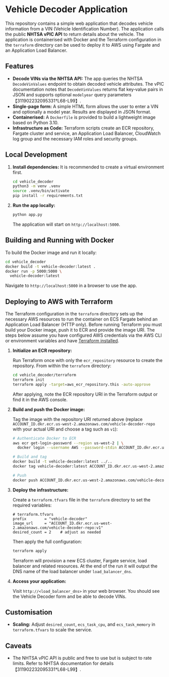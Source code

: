 # Vehicle Decoder Application

This repository contains a simple web application that decodes vehicle
information from a VIN (Vehicle Identification Number). The
application calls the public **NHTSA vPIC API** to return details about
the vehicle. The
application is containerised with Docker and the Terraform
configuration in the `terraform` directory can be used to deploy it
to AWS using Fargate and an Application Load Balancer.

## Features

* **Decode VINs via the NHTSA API:** The app queries the NHTSA
  `DecodeVinValues` endpoint to obtain decoded vehicle attributes.  The
  vPIC documentation notes that `DecodeVinValues` returns flat key‑value
  pairs in JSON and supports optional `modelyear` query parameters
  【311902232095331†L68-L99】.
* **Single‑page form:** A simple HTML form allows the user to enter a
  VIN and optionally a model year. Results are displayed in JSON
  format.
* **Containerised:** A `Dockerfile` is provided to build a lightweight
  image based on Python 3.10.
* **Infrastructure as Code:** Terraform scripts create an ECR
  repository, Fargate cluster and service, an Application Load
  Balancer, CloudWatch log group and the necessary IAM roles and
  security groups.

## Local Development

1. **Install dependencies:** It is recommended to create a virtual
   environment first.

   ```bash
   cd vehicle_decoder
   python3 -m venv .venv
   source .venv/bin/activate
   pip install -r requirements.txt
   ```

2. **Run the app locally:**

   ```bash
   python app.py
   ```

   The application will start on `http://localhost:5000`.

## Building and Running with Docker

To build the Docker image and run it locally:

```bash
cd vehicle_decoder
docker build -t vehicle-decoder:latest .
docker run -p 5000:5000 \
  vehicle-decoder:latest
```

Navigate to `http://localhost:5000` in a browser to use the app.

## Deploying to AWS with Terraform

The Terraform configuration in the `terraform` directory sets up the
necessary AWS resources to run the container on ECS Fargate behind an
Application Load Balancer (HTTP only).  Before running Terraform you
must build your Docker image, push it to ECR and provide the image
URI.  The steps below assume you have configured AWS credentials via
the AWS CLI or environment variables and have [Terraform installed](https://www.terraform.io/downloads.html).

1. **Initialize an ECR repository:**

   Run Terraform once with only the `ecr_repository` resource to
   create the repository.  From within the `terraform` directory:

   ```bash
   cd vehicle_decoder/terraform
   terraform init
   terraform apply -target=aws_ecr_repository.this -auto-approve
   ```

   After applying, note the ECR repository URI in the Terraform
   output or find it in the AWS console.

2. **Build and push the Docker image:**

   Tag the image with the repository URI returned above (replace
   `ACCOUNT_ID.dkr.ecr.us-west-2.amazonaws.com/vehicle-decoder-repo` with
   your actual URI and choose a tag such as `v1`):

   ```bash
   # Authenticate Docker to ECR
   aws ecr get-login-password --region us-west-2 | \
     docker login --username AWS --password-stdin ACCOUNT_ID.dkr.ecr.us-west-2.amazonaws.com

   # Build and tag
   docker build -t vehicle-decoder:latest ../..
   docker tag vehicle-decoder:latest ACCOUNT_ID.dkr.ecr.us-west-2.amazonaws.com/vehicle-decoder-repo:v1

   # Push
   docker push ACCOUNT_ID.dkr.ecr.us-west-2.amazonaws.com/vehicle-decoder-repo:v1
   ```

3. **Deploy the infrastructure:**

   Create a `terraform.tfvars` file in the `terraform` directory to set
   the required variables:

   ```hcl
   # terraform.tfvars
   prefix        = "vehicle-decoder"
   image_url     = "ACCOUNT_ID.dkr.ecr.us-west-2.amazonaws.com/vehicle-decoder-repo:v1"
   desired_count = 2    # adjust as needed
   ```

   Then apply the full configuration:

   ```bash
   terraform apply
   ```

   Terraform will provision a new ECS cluster, Fargate service, load
   balancer and related resources.  At the end of the run it will
   output the DNS name of the load balancer under `load_balancer_dns`.

4. **Access your application:**

   Visit `http://<load_balancer_dns>` in your web browser.  You should
   see the Vehicle Decoder form and be able to decode VINs.

## Customisation

* **Scaling:** Adjust `desired_count`, `ecs_task_cpu`, and
  `ecs_task_memory` in `terraform.tfvars` to scale the service.

## Caveats

* The NHTSA vPIC API is public and free to use but is subject to
  rate limits.  Refer to NHTSA documentation for details【311902232095331†L68-L99】.
